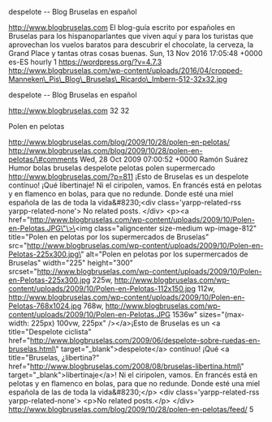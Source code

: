 despelote -- Blog Bruselas en español

http://www.blogbruselas.com El blog-guía escrito por españoles en
Bruselas para los hispanoparlantes que viven aquí y para los turistas
que aprovechan los vuelos baratos para descubrir el chocolate, la
cerveza, la Grand Place y tantas otras cosas buenas. Sun, 13 Nov 2016
17:05:48 +0000 es-ES hourly 1 https://wordpress.org/?v=4.7.3
http://www.blogbruselas.com/wp-content/uploads/2016/04/cropped-Manneken\_Pis\_Blog\_Bruselas\_Ricardo\_Imbern-512-32x32.jpg

despelote -- Blog Bruselas en español

http://www.blogbruselas.com 32 32

Polen en pelotas

http://www.blogbruselas.com/blog/2009/10/28/polen-en-pelotas/
http://www.blogbruselas.com/blog/2009/10/28/polen-en-pelotas/\#comments
Wed, 28 Oct 2009 07:00:52 +0000 Ramón Suárez Humor bolas bruselas
despelote pelotas polen supermercado http://www.blogbruselas.com/?p=811
¡Esto de Bruselas es un despelote contínuo! ¡Qué libertinaje! Ni el
ciripolen, vamos. En francés está en pelotas y en flamenco en bolas,
para que no redunde. Donde esté una miel española de las de toda la
vida&\#8230;\<div class=\'yarpp-related-rss yarpp-related-none\'\> No
related posts. \</div\> \<p\>\<a
href=\"http://www.blogbruselas.com/wp-content/uploads/2009/10/Polen-en-Pelotas.JPG\"\>\<img
class=\"aligncenter size-medium wp-image-812\" title=\"Polen en pelotas
por los supermercados de Bruselas\"
src=\"http://www.blogbruselas.com/wp-content/uploads/2009/10/Polen-en-Pelotas-225x300.jpg\"
alt=\"Polen en pelotas por los supermercados de Bruselas\" width=\"225\"
height=\"300\"
srcset=\"http://www.blogbruselas.com/wp-content/uploads/2009/10/Polen-en-Pelotas-225x300.jpg
225w,
http://www.blogbruselas.com/wp-content/uploads/2009/10/Polen-en-Pelotas-112x150.jpg
112w,
http://www.blogbruselas.com/wp-content/uploads/2009/10/Polen-en-Pelotas-768x1024.jpg
768w,
http://www.blogbruselas.com/wp-content/uploads/2009/10/Polen-en-Pelotas.JPG
1536w\" sizes=\"(max-width: 225px) 100vw, 225px\" /\>\</a\>¡Esto de
Bruselas es un \<a title=\"Despelote ciclista\"
href=\"http://www.blogbruselas.com/2009/06/despelote-sobre-ruedas-en-bruselas.html\"
target=\"\_blank\"\>despelote\</a\> contínuo! ¡Qué \<a title=\"Bruselas,
¿libertina?\"
href=\"http://www.blogbruselas.com/2008/08/bruselas-libertina.html\"
target=\"\_blank\"\>libertinaje\</a\>! Ni el ciripolen, vamos. En
francés está en pelotas y en flamenco en bolas, para que no redunde.
Donde esté una miel española de las de toda la vida&\#8230;\</p\> \<div
class=\'yarpp-related-rss yarpp-related-none\'\> \<p\>No related
posts.\</p\> \</div\>
http://www.blogbruselas.com/blog/2009/10/28/polen-en-pelotas/feed/ 5
